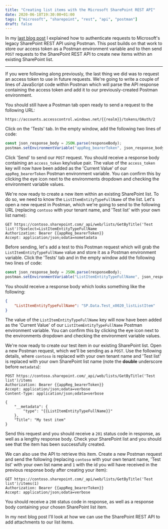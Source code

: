 ```yaml
---
title: "Creating list items with the Microsoft SharePoint REST API"
date: 2020-06-18T19:30:00+01:00
tags: ["microsoft", "sharepoint", "rest", "api", "postman"]
draft: false
---
```


In my [last blog post](../2020-06-16-sharepoint-api-authentication-with-postman) I explained how to authenticate requests to Microsoft's legacy SharePoint REST API using Postman. This post builds on that work to store our access token as a Postman environment variable and to then send `POST` requests to the SharePoint REST API to create new items within an existing SharePoint list.

---

If you were following along previously, the last thing we did was to request an access token to use in future requests. We're going to write a couple of lines of JavaScript code within Postman which will parse the API response containing the access token and add it to our previously-created Postman environment.

You should still have a Postman tab open ready to send a request to the following URL:

```http
https://accounts.accesscontrol.windows.net/{{realm}}/tokens/OAuth/2
```

Click on the 'Tests' tab. In the empty window, add the following two lines of code:

```javascript
const json_response_body = JSON.parse(responseBody);
postman.setEnvironmentVariable("appReg_bearerToken", json_response_body.access_token);
```

Click 'Send' to send our `POST` request. You should receive a response body containing an `access_token` key/value pair. The value of the `access_token` key will now have been added as the 'Current Value' of our `appReg_bearerToken` Postman environment variable. You can confirm this by clicking the eye icon next to the environments dropdown and checking the environment variable values.

We're now ready to create a new item within an existing SharePoint list. To do so, we need to know the `ListItemEntityTypeFullName` of the list. Let's open a new request in Postman, which we're going to send to the following URL (replacing `contoso` with your tenant name, and 'Test list' with your own list name):

```http
GET https://contoso.sharepoint.com/_api/web/lists/GetByTitle('Test list')?$select=ListItemEntityTypeFullName
Authorization: Bearer {{appReg_bearerToken}}
Accept: application/json;odata=nometadata
```

Before sending, let's add a test to this Postman request which will grab the `ListItemEntityTypeFullName` value and store it as a Postman environment variable. Click the 'Tests' tab and in the empty window add the following two lines of code:

```javascript
const json_response_body = JSON.parse(responseBody);
postman.setEnvironmentVariable("ListItemEntityTypeFullName", json_response_body.ListItemEntityTypeFullName);
```

You should receive a response body which looks something like the following:

```json
{
    "ListItemEntityTypeFullName": "SP.Data.Test_x0020_listListItem"
}
```

The value of the `ListItemEntityTypeFullName` key will now have been added as the 'Current Value' of our `ListItemEntityTypeFullName` Postman environment variable. You can confirm this by clicking the eye icon next to the environments dropdown and checking the environment variable values.

We're now ready to create our test item in our existing SharePoint list. Open a new Postman request, which we'll be sending as a `POST`. Use the following details, where `contoso` is replaced with your own tenant name and 'Test list' is replaced with your own SharePoint list name (note the **double** underscore before `metadata`):

```http
POST https://contoso.sharepoint.com/_api/web/lists/GetByTitle('Test list')/items
Authorization: Bearer {{appReg_bearerToken}}
Accept: application/json;odata=verbose
Content-Type: application/json;odata=verbose

{
    "__metadata": {
        "type": "{{ListItemEntityTypeFullName}}"
    },
    "Title": "My test item"
}
```

Send this request and you should receive a `201` status code in response, as well as a lengthy response body. Check your SharePoint list and you should see that the item has been successfully created.

We can also use the API to retrieve this item. Create a new Postman request and send the following (replacing `contoso` with your own tenant name, 'Test list' with your own list name and `1` with the id you will have received in the previous response body after creating your item):

```http
GET https://contoso.sharepoint.com/_api/web/lists/GetByTitle('Test list')/items(1)
Authorization: Bearer {{appReg_bearerToken}}
Accept: application/json;odata=verbose
```

You should receive a `200` status code in response, as well as a response body containing your chosen SharePoint list item.

In my next blog post I'll look at how we can use the SharePoint REST API to add attachments to our list items.
